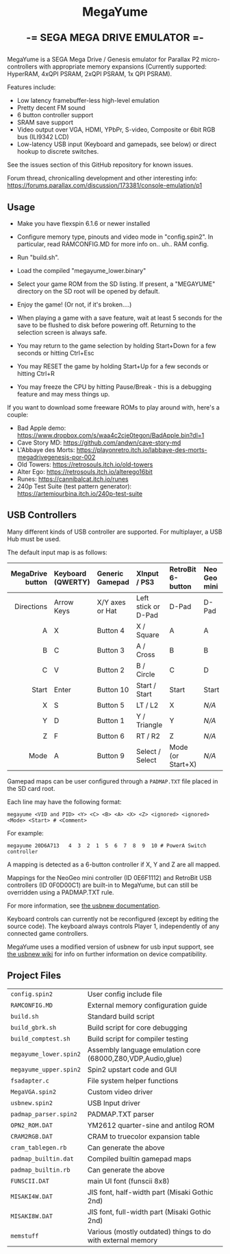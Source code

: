 <h1 align="center">MegaYume
<p>
<sub>-= SEGA MEGA DRIVE EMULATOR =-</sub>
</p>
</h1>

MegaYume is a SEGA Mega Drive / Genesis emulator for
Parallax P2 micro-controllers with appropriate memory expansions
(Currently supported: HyperRAM, 4xQPI PSRAM, 2xQPI PSRAM, 1x QPI PSRAM).

Features include:
  - Low latency framebuffer-less high-level emulation
  - Pretty decent FM sound
  - 6 button controller support
  - SRAM save support
  - Video output over VGA, HDMI, YPbPr, S-video, Composite or 6bit RGB bus (ILI9342 LCD)
  - Low-latency USB input (Keyboard and gamepads, see below) or direct hookup to discrete switches.

See the issues section of this GitHub repository for known issues.


Forum thread, chronicalling development and other interesting info: https://forums.parallax.com/discussion/173381/console-emulation/p1


## Usage

- Make you have flexspin 6.1.6 or newer installed

- Configure memory type, pinouts and video mode in "config.spin2".
  In particular, read RAMCONFIG.MD for more info on.. uh.. RAM config.
  
- Run "build.sh".

- Load the compiled "megayume_lower.binary"

- Select your game ROM from the SD listing. If present, a "MEGAYUME" directory
  on the SD root will be opened by default.

- Enjoy the game! (Or not, if it's broken....)

- When playing a game with a save feature,
  wait at least 5 seconds for the save to be flushed to disk before powering off.
  Returning to the selection screen is always safe.

- You may return to the game selection by holding Start+Down for a few seconds or hitting Ctrl+Esc
- You may RESET the game by holding Start+Up for a few seconds or hitting Ctrl+R
- You may freeze the CPU by hitting Pause/Break - this is a debugging feature and may mess things up.


If you want to download some freeware ROMs to play around with, here's a couple:

 - Bad Apple demo: https://www.dropbox.com/s/waa4c2cje0tegon/BadApple.bin?dl=1
 - Cave Story MD: https://github.com/andwn/cave-story-md
 - L'Abbaye des Morts: https://playonretro.itch.io/labbaye-des-morts-megadrivegenesis-por-002
 - Old Towers: https://retrosouls.itch.io/old-towers
 - Alter Ego: https://retrosouls.itch.io/alterego16bit
 - Runes: https://cannibalcat.itch.io/runes
 - 240p Test Suite (test pattern generator): https://artemiourbina.itch.io/240p-test-suite

## USB Controllers

Many different kinds of USB controller are supported. For multiplayer, a USB Hub must be used.

The default input map is as follows:

|MegaDrive button|Keyboard (QWERTY)|Generic Gamepad|XInput / PS3       |RetroBit 6-button|Neo Geo mini     |
|---------------:|:----------------|:--------------|:------------------|:----------------|:----------------|
|Directions      |Arrow Keys       |X/Y axes or Hat|Left stick or D-Pad|D-Pad            |D-Pad            |
|A               |X                |Button 4       |X / Square         |A                |A                |
|B               |C                |Button 3       |A / Cross          |B                |B                |
|C               |V                |Button 2       |B / Circle         |C                |D                |
|Start           |Enter            |Button 10      |Start / Start      |Start            |Start            |
|X               |S                |Button 5       |LT / L2            |X                |_N/A_            |
|Y               |D                |Button 1       |Y / Triangle       |Y                |_N/A_            |
|Z               |F                |Button 6       |RT / R2            |Z                |_N/A_            |
|Mode            |A                |Button 9       |Select / Select    |Mode (or Start+X)|_N/A_            |


Gamepad maps can be user configured through a `PADMAP.TXT` file placed in the SD card root.

Each line may have the following format:
```
megayume <VID and PID> <Y> <C> <B> <A> <X> <Z> <ignored> <ignored> <Mode> <Start> # <Comment>
```

For example:
```
megayume 20D6A713   4  3  2  1  5  6  7  8  9  10 # PowerA Switch controller
```

A mapping is detected as a 6-button controller if X, Y and Z are all mapped.

Mappings for the NeoGeo mini controller (ID 0E6F1112) and RetroBit USB controllers (ID 0F0D00C1) are built-in to MegaYume, but can still be overridden using a PADMAP.TXT rule.

For more information, see [the usbnew documentation](https://github.com/Wuerfel21/usbnew/wiki/PADMAP.TXT-Format-and-the-reference-gamepad).

Keyboard controls can currently not be reconfigured (except by editing the source code). The keyboard always controls Player 1, independently of any connected game controllers.

MegaYume uses a modified version of usbnew for usb input support, see [the usbnew wiki](https://github.com/Wuerfel21/usbnew/wiki) for info on further information on device compatibility.


## Project Files

|||
|-|-|
|`config.spin2`|User config include file|
|`RAMCONFIG.MD`|External memory configuration guide|
|`build.sh`|Standard build script|
|`build_gbrk.sh`|Build script for core debugging|
|`build_comptest.sh`|Build script for compiler testing|
|`megayume_lower.spin2`|Assembly language emulation core (68000,Z80,VDP,Audio,glue)|
|`megayume_upper.spin2`|Spin2 upstart code and GUI|
|`fsadapter.c`|File system helper functions|
|`MegaVGA.spin2`|Custom video driver|
|`usbnew.spin2`|USB Input driver|
|`padmap_parser.spin2`|PADMAP.TXT parser|
|`OPN2_ROM.DAT`|YM2612 quarter-sine and antilog ROM|
|`CRAM2RGB.DAT`|CRAM to truecolor expansion table|
|`cram_tablegen.rb`|Can generate the above|
|`padmap_builtin.dat`|Compiled builtin gamepad maps|
|`padmap_builtin.rb`|Can generate the above|
|`FUNSCII.DAT`|main UI font (funscii 8x8)|
|`MISAKI4W.DAT`|JIS font, half-width part (Misaki Gothic 2nd)|
|`MISAKI8W.DAT`|JIS font, full-width part (Misaki Gothic 2nd)|
|`memstuff`|Various (mostly outdated) things to do with external memory|
